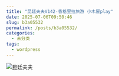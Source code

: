 ```yaml
---
title: "昆廷夫夫V142-香格里拉旅游 小木屋play"
date: 2025-07-06T09:50:46
slug: b3a05532
permalink: /posts/b3a05532/
categories:
  - 未分类
tags:
  - wordpress
---
```


![昆廷夫夫](/images/wp/b3a05532-7d2f95d7.jpg)
